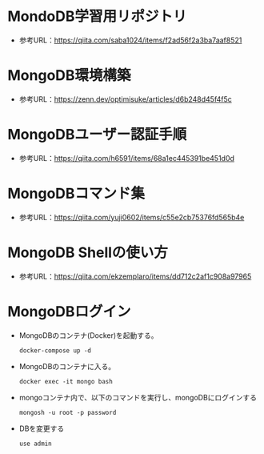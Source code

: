 # MondoDB学習用リポジトリ

- 参考URL：https://qiita.com/saba1024/items/f2ad56f2a3ba7aaf8521

# MongoDB環境構築

- 参考URL：https://zenn.dev/optimisuke/articles/d6b248d45f4f5c

# MongoDBユーザー認証手順

- 参考URL：https://qiita.com/h6591/items/68a1ec445391be451d0d

# MongoDBコマンド集

- 参考URL：https://qiita.com/yuji0602/items/c55e2cb75376fd565b4e

# MongoDB Shellの使い方

- 参考URL：https://qiita.com/ekzemplaro/items/dd712c2af1c908a97965

# MongoDBログイン

- MongoDBのコンテナ(Docker)を起動する。
  ```
  docker-compose up -d
  ```

- MongoDBのコンテナに入る。
  ```
  docker exec -it mongo bash
  ```

- mongoコンテナ内で、以下のコマンドを実行し、mongoDBにログインする
  ```
  mongosh -u root -p password
  ```

- DBを変更する
  ```
  use admin
  ```
